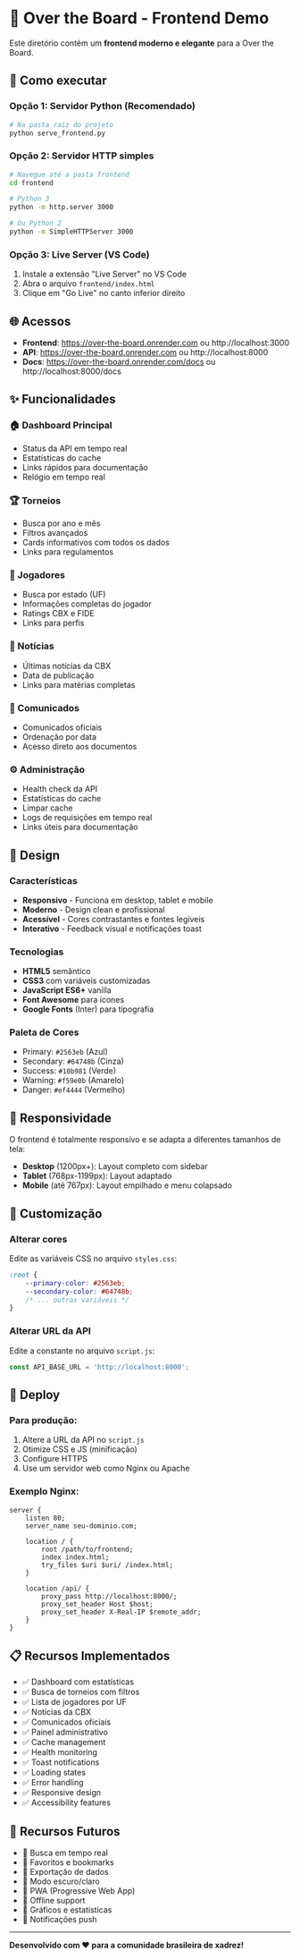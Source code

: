 # 🎯 Over the Board - Frontend Demo

Este diretório contém um **frontend moderno e elegante** para a Over the Board.

## 🚀 Como executar

### Opção 1: Servidor Python (Recomendado)
```bash
# Na pasta raiz do projeto
python serve_frontend.py
```

### Opção 2: Servidor HTTP simples
```bash
# Navegue até a pasta frontend
cd frontend

# Python 3
python -m http.server 3000

# Ou Python 2
python -m SimpleHTTPServer 3000
```

### Opção 3: Live Server (VS Code)
1. Instale a extensão "Live Server" no VS Code
2. Abra o arquivo `frontend/index.html`
3. Clique em "Go Live" no canto inferior direito

## 🌐 Acessos

- **Frontend**: https://over-the-board.onrender.com ou http://localhost:3000
- **API**: https://over-the-board.onrender.com ou http://localhost:8000
- **Docs**: https://over-the-board.onrender.com/docs ou http://localhost:8000/docs

## ✨ Funcionalidades

### 🏠 Dashboard Principal
- Status da API em tempo real
- Estatísticas do cache
- Links rápidos para documentação
- Relógio em tempo real

### 🏆 Torneios
- Busca por ano e mês
- Filtros avançados
- Cards informativos com todos os dados
- Links para regulamentos

### 👥 Jogadores
- Busca por estado (UF)
- Informações completas do jogador
- Ratings CBX e FIDE
- Links para perfis

### 📰 Notícias
- Últimas notícias da CBX
- Data de publicação
- Links para matérias completas

### 📢 Comunicados
- Comunicados oficiais
- Ordenação por data
- Acesso direto aos documentos

### ⚙️ Administração
- Health check da API
- Estatísticas do cache
- Limpar cache
- Logs de requisições em tempo real
- Links úteis para documentação

## 🎨 Design

### Características
- **Responsivo** - Funciona em desktop, tablet e mobile
- **Moderno** - Design clean e profissional
- **Acessível** - Cores contrastantes e fontes legíveis
- **Interativo** - Feedback visual e notificações toast

### Tecnologias
- **HTML5** semântico
- **CSS3** com variáveis customizadas
- **JavaScript ES6+** vanilla
- **Font Awesome** para ícones
- **Google Fonts** (Inter) para tipografia

### Paleta de Cores
- Primary: `#2563eb` (Azul)
- Secondary: `#64748b` (Cinza)
- Success: `#10b981` (Verde)
- Warning: `#f59e0b` (Amarelo)
- Danger: `#ef4444` (Vermelho)

## 📱 Responsividade

O frontend é totalmente responsivo e se adapta a diferentes tamanhos de tela:

- **Desktop** (1200px+): Layout completo com sidebar
- **Tablet** (768px-1199px): Layout adaptado
- **Mobile** (até 767px): Layout empilhado e menu colapsado

## 🔧 Customização

### Alterar cores
Edite as variáveis CSS no arquivo `styles.css`:
```css
:root {
    --primary-color: #2563eb;
    --secondary-color: #64748b;
    /* ... outras variáveis */
}
```

### Alterar URL da API
Edite a constante no arquivo `script.js`:
```javascript
const API_BASE_URL = 'http://localhost:8000';
```

## 🚀 Deploy

### Para produção:
1. Altere a URL da API no `script.js`
2. Otimize CSS e JS (minificação)
3. Configure HTTPS
4. Use um servidor web como Nginx ou Apache

### Exemplo Nginx:
```nginx
server {
    listen 80;
    server_name seu-dominio.com;
    
    location / {
        root /path/to/frontend;
        index index.html;
        try_files $uri $uri/ /index.html;
    }
    
    location /api/ {
        proxy_pass http://localhost:8000/;
        proxy_set_header Host $host;
        proxy_set_header X-Real-IP $remote_addr;
    }
}
```

## 📋 Recursos Implementados

- ✅ Dashboard com estatísticas
- ✅ Busca de torneios com filtros
- ✅ Lista de jogadores por UF
- ✅ Notícias da CBX
- ✅ Comunicados oficiais
- ✅ Painel administrativo
- ✅ Cache management
- ✅ Health monitoring
- ✅ Toast notifications
- ✅ Loading states
- ✅ Error handling
- ✅ Responsive design
- ✅ Accessibility features

## 🔮 Recursos Futuros

- 🔄 Busca em tempo real
- 🔄 Favoritos e bookmarks
- 🔄 Exportação de dados
- 🔄 Modo escuro/claro
- 🔄 PWA (Progressive Web App)
- 🔄 Offline support
- 🔄 Gráficos e estatísticas
- 🔄 Notificações push

---

**Desenvolvido com ❤️ para a comunidade brasileira de xadrez!**
